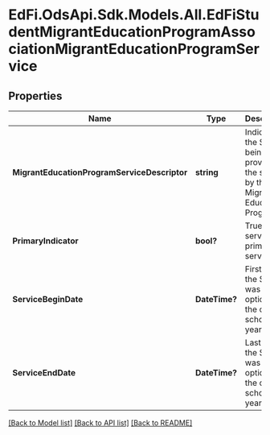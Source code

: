 # EdFi.OdsApi.Sdk.Models.All.EdFiStudentMigrantEducationProgramAssociationMigrantEducationProgramService
## Properties

Name | Type | Description | Notes
------------ | ------------- | ------------- | -------------
**MigrantEducationProgramServiceDescriptor** | **string** | Indicates the Service being provided to the student by the Migrant Education Program. | 
**PrimaryIndicator** | **bool?** | True if service is a primary service. | [optional] 
**ServiceBeginDate** | **DateTime?** | First date the Student was in this option for the current school year. | [optional] 
**ServiceEndDate** | **DateTime?** | Last date the Student was in this option for the current school year. | [optional] 

[[Back to Model list]](../README.md#documentation-for-models) [[Back to API list]](../README.md#documentation-for-api-endpoints) [[Back to README]](../README.md)

